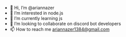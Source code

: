 - 👋 Hi, I’m @ariannazer
- 👀 I’m interested in node.js
- 🌱 I’m currently learning js
- 💞️ I’m looking to collaborate on discord bot developers
- 📫 How to reach me ariannazer1384@gmail.com

<!---
ariannazer/ariannazer is a ✨ special ✨ repository because its `README.md` (this file) appears on your GitHub profile.
You can click the Preview link to take a look at your changes.
--->
